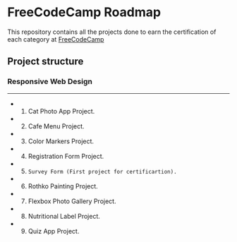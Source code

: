 # FreeCodeCamp Roadmap

This repository contains all the projects done to earn the certification of each category at [FreeCodeCamp](https://www.freecodecamp.org)

## Project structure

### Responsive Web Design

---

-   1. Cat Photo App Project.
-   2. Cafe Menu Project.
-   3. Color Markers Project.
-   4. Registration Form Project.
-   5. `Survey Form (First project for certificartion).`
-   6. Rothko Painting Project.
-   7. Flexbox Photo Gallery Project.
-   8. Nutritional Label Project.
-   9. Quiz App Project.
